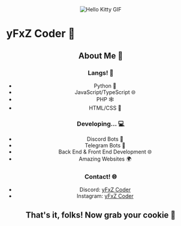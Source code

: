 <div align="center">
  <img src="https://media.tenor.com/YcSbUdAyjy4AAAAi/cute-hello-kitty.gif" alt="Hello Kitty GIF">
</div>

# yFxZ Coder 🚀
  
<div align="center">

## About Me 🤖

### Langs! 🗽

- Python 🐍
- JavaScript/TypeScript 🌐
- PHP 🕸️
- HTML/CSS 🎨

### Developing... 💻

- Discord Bots 🤖
- Telegram Bots 📱
- Back End & Front End Development 🌐
- Amazing Websites 🌍

### Contact! 🌐

- Discord: [yFxZ Coder](https://discord.com/users/1134936275980386364)
- Instagram: [yFxZ Coder](https://www.instagram.com/yfxzofc)

## That's it, folks! Now grab your cookie 🍪
</div>
